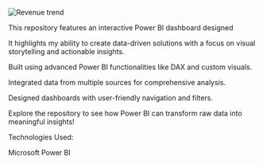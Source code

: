 ![Revenue trend](https://github.com/user-attachments/assets/aa62e035-43be-4861-a3e5-743643e9342e)



This repository features an interactive Power BI dashboard designed 

It highlights my ability to create data-driven solutions with a focus on visual storytelling and actionable insights.

Built using advanced Power BI functionalities like DAX and custom visuals.

Integrated data from multiple sources for comprehensive analysis.

Designed dashboards with user-friendly navigation and filters.

Explore the repository to see how Power BI can transform raw data into meaningful insights!

Technologies Used:

Microsoft Power BI
